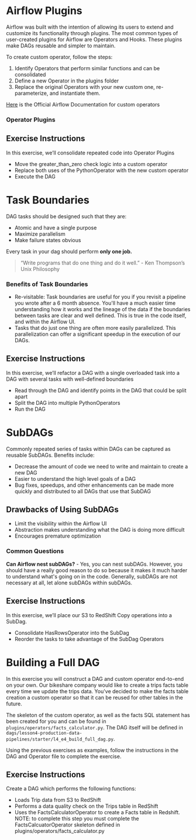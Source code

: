 # Airflow Plugins

Airflow was built with the intention of allowing its users to extend and customize its functionality through plugins. The most common types of user-created plugins for Airflow are Operators and Hooks. These plugins make DAGs reusable and simpler to maintain.

To create custom operator, follow the steps:

1. Identify Operators that perform similar functions and can be consolidated
1. Define a new Operator in the plugins folder
1. Replace the original Operators with your new custom one, re-parameterize, and instantiate them.

<a href="https://airflow.apache.org/docs/apache-airflow/stable/howto/custom-operator.html" target="_blank">Here</a> is the Official Airflow Documentation for custom operators

### Operator Plugins

## Exercise Instructions
In this exercise, we’ll consolidate repeated code into Operator Plugins
- Move the greater_than_zero check logic into a custom operator
- Replace both uses of the PythonOperator with the new custom operator
- Execute the DAG


# Task Boundaries
DAG tasks should be designed such that they are:
* Atomic and have a single purpose
* Maximize parallelism
* Make failure states obvious

Every task in your dag should perform **only one job.**

> “Write programs that do one thing and do it well.” - Ken Thompson’s Unix Philosophy

### Benefits of Task Boundaries
* Re-visitable: Task boundaries are useful for you if you revisit a pipeline you wrote after a 6 month absence. You'll have a much easier time understanding how it works and the lineage of the data if the boundaries between tasks are clear and well defined. This is true in the code itself, and within the Airflow UI.
* Tasks that do just one thing are often more easily parallelized. This parallelization can offer a significant speedup in the execution of our DAGs.

## Exercise Instructions
In this exercise, we’ll refactor a DAG with a single overloaded task into a DAG with several tasks with well-defined boundaries
- Read through the DAG and identify points in the DAG that could be split apart
- Split the DAG into multiple PythonOperators
- Run the DAG

# SubDAGs
Commonly repeated series of tasks within DAGs can be captured as reusable SubDAGs. Benefits include:
* Decrease the amount of code we need to write and maintain to create a new DAG
* Easier to understand the high level goals of a DAG
* Bug fixes, speedups, and other enhancements can be made more quickly and distributed to all DAGs that use that SubDAG

## Drawbacks of Using SubDAGs

* Limit the visibility within the Airflow UI
* Abstraction makes understanding what the DAG is doing more difficult
* Encourages premature optimization

### Common Questions
**Can Airflow nest subDAGs?** -  Yes, you can nest subDAGs. However, you should have a really good reason to do so because it makes it much harder to understand what's going on in the code. Generally, subDAGs are not necessary at all, let alone subDAGs within subDAGs.

## Exercise Instructions
In this exercise, we’ll place our S3 to RedShift Copy operations into a SubDag.
- Consolidate HasRowsOperator into the SubDag
- Reorder the tasks to take advantage of the SubDag Operators

# Building a Full DAG

In this exercise you will construct a DAG and custom operator end-to-end on your own. Our bikeshare company would like to create a trips facts table every time we update the trips data. You've decided to make the facts table creation a custom operator so that it can be reused for other tables in the future.

The skeleton of the custom operator, as well as the facts SQL statement has been created for you and can be found in `plugins/operators/facts_calculator.py`. The DAG itself will be defined in `dags/lesson4-production-data-pipelines/starter/l4_e4_build_full_dag.py`.

Using the previous exercises as examples, follow the instructions in the DAG and Operator file to complete the exercise. 

## Exercise Instructions

Create a DAG which performs the following functions:

- Loads Trip data from S3 to RedShift
- Performs a data quality check on the Trips table in RedShift
- Uses the FactsCalculatorOperator to create a Facts table in Redshift. NOTE: to complete this step you must complete the FactsCalcuatorOperator skeleton defined in plugins/operators/facts_calculator.py
